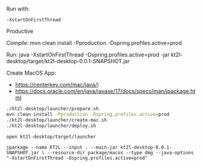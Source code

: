 
Run with:

`-XstartOnFirstThread`

Productive

Compile: mvn clean install -Pproduction -Dspring.profiles.active=prod

Run: java -XstartOnFirstThread -Dspring.profiles.active=prod -jar kt2l-desktop/target/kt2l-desktop-0.0.1-SNAPSHOT.jar

Create MacOS App: 
* https://centerkey.com/mac/java/)
* https://docs.oracle.com/en/java/javase/17/docs/specs/man/jpackage.html

```bash
./kt2l-desktop/launcher/prepare.sh
mvn clean install -Pproduction -Dspring.profiles.active=prod
./kt2l-desktop/launcher/create-mac.sh
./kt2l-desktop/launcher/deploy.sh

open kt2l-desktop/target/launcher
```

`jpackage --name KT2L --input . --main-jar kt2l-desktop-0.0.1-SNAPSHOT.jar \
--resource-dir package/macos --type dmg --java-options "-XstartOnFirstThread -Dspring.profiles.active=prod"`

